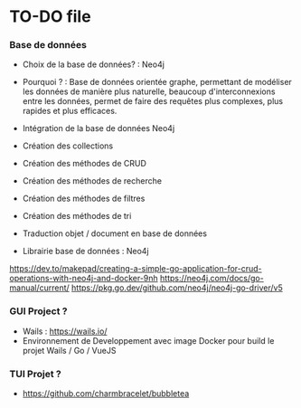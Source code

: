 # TO-DO file

### Base de données

- Choix de la base de données? : Neo4j
- Pourquoi ? : Base de données orientée graphe, permettant de modéliser les données de manière plus naturelle, beaucoup d'interconnexions entre les données, permet de faire des requêtes plus complexes, plus rapides et plus efficaces.

- Intégration de la base de données Neo4j
- Création des collections
- Création des méthodes de CRUD
- Création des méthodes de recherche
- Création des méthodes de filtres
- Création des méthodes de tri
- Traduction objet / document en base de données
- Librairie base de données : Neo4j

https://dev.to/makepad/creating-a-simple-go-application-for-crud-operations-with-neo4j-and-docker-9nh
https://neo4j.com/docs/go-manual/current/
https://pkg.go.dev/github.com/neo4j/neo4j-go-driver/v5

### GUI Project ?

- Wails : https://wails.io/
- Environnement de Developpement avec image Docker pour build le projet Wails / Go / VueJS

### TUI Projet ?
- https://github.com/charmbracelet/bubbletea